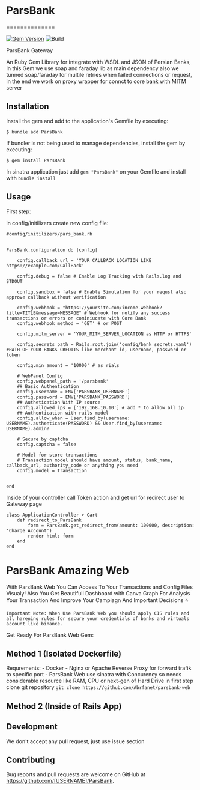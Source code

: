 # ParsBank
==============

[![Gem Version](https://badge.fury.io/rb/parsbank.svg)](https://rubygems.org/gems/parsbank)
![Build](https://github.com/abrfanet/ParsBank/workflows/CI/badge.svg)


ParsBank Gateway

An Ruby Gem Library for integrate with WSDL and JSON of Persian Banks, In this Gem we use soap and faraday lib as main dependency also we tunned soap/faraday for multile retries when failed connections or request, in the end we work on proxy wrapper for connct to core bank with MITM server 

## Installation

Install the gem and add to the application's Gemfile by executing:

    $ bundle add ParsBank

If bundler is not being used to manage dependencies, install the gem by executing:

    $ gem install ParsBank

In sinatra application just add `gem "ParsBank"` on your Gemfile and install with `bundle install`

## Usage

First step:

in config/initilizers create new config file:
```
#config/initilizers/pars_bank.rb


ParsBank.configuration do |config|

    config.callback_url = 'YOUR CALLBACK LOCATION LIKE https://example.com/CallBack'

    config.debug = false # Enable Log Tracking with Rails.log and STDOUT

    config.sandbox = false # Enable Simulation for your requst also approve callback without verification

    config.webhook = "https://yoursite.com/income-webhook?title=TITLE&message=MESSAGE" # Webhook for notify any success transactions or errors on cominiucate with Core Bank
    config.webhook_method = 'GET' # or POST 

    config.mitm_server = 'YOUR_MITM_SERVER_LOCATION as HTTP or HTTPS'

    config.secrets_path = Rails.root.join('config/bank_secrets.yaml') #PATH OF YOUR BANKS CREDITS like merchant id, username, password or token

    config.min_amount = '10000' # as rials

    # WebPanel Config
    config.webpanel_path = '/parsbank'
    ## Basic Authentication
    config.username = ENV['PARSBANK_USERNAME']
    config.password = ENV['PARSBANK_PASSWORD']
    ## Authetication With IP source
    config.allowed_ips = ['192.168.10.10'] # add * to allow all ip
    ## Authentication with rails model
    config.allow_when = User.find_by(username: USERNAME).authenticate(PASSWORD) && User.find_by(username: USERNAME).admin?

    # Secure by captcha
    config.captcha = false

    # Model for store transactions
    # Transaction model should have amount, status, bank_name, callback_url, authority_code or anything you need
    config.model = Transaction 
    

end

```


Inside of your controller call Token action and get url for redirect user to Gateway page

```
class ApplicationController > Cart 
    def redirect_to_ParsBank
        form = ParsBank.get_redirect_from(amount: 100000, description: 'Charge Account')
        render html: form
    end
end
```



# ParsBank Amazing Web
With ParsBank Web You Can Access To Your Transactions and Config Files Visualy! Also You Get Beautifull Dashboard with Canva Graph For Analysis Your Transaction And Improve Your Campiagn And Important Decisions ⭐

```
Important Note: When Use ParsBank Web you should apply CIS rules and all harening rules for secure your credentials of banks and virtuals account like binance.
```

Get Ready For ParsBank Web Gem:

## Method 1 (Isolated Dockerfile)
Requrements:
    - Docker
    - Nginx or Apache Reverse Proxy for forward trafik to specific port
    - ParsBank Web use sinatra with Concurency so needs considerable resource like RAM, CPU or next-gen of Hard Drive
in first step clone git repository `git clone https://github.com/Abrfanet/parsbank-web`


## Method 2 (Inside of Rails App)

## Development

We don't accept any pull request, just use issue section

## Contributing

Bug reports and pull requests are welcome on GitHub at https://github.com/[USERNAME]/ParsBank.
